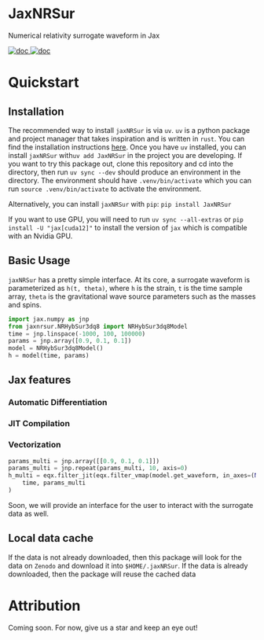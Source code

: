 # JaxNRSur
Numerical relativity surrogate waveform in Jax

<a href="https://jaxnrsur.readthedocs.io/en/latest/">
<img src="https://badgen.net/badge/Read/the doc/blue" alt="doc"/>
</a>
<a href="https://github.com/kazewong/JaxNRSur/blob/main/LICENSE">
<img src="https://badgen.net/badge/License/MIT/blue" alt="doc"/>
</a>

# Quickstart

## Installation

The recommended way to install `jaxNRSur` is via `uv`. `uv` is a python package and project manager that takes inspiration and is written in `rust`. You can find the installation instructions [here](https://docs.astral.sh/uv/getting-started/installation/).
Once you have `uv` installed, you can install `jaxNRSur` with`uv add JaxNRSur` in the project you are developing.
If you want to try this package out, clone this repository and cd into the directory, then run `uv sync --dev` should produce an environment in the directory. The environment should have `.venv/bin/activate` which you can run `source .venv/bin/activate` to activate the environment.

Alternatively, you can install `jaxNRSur` with `pip`: `pip install JaxNRSur`

If you want to use GPU, you will need to run `uv sync --all-extras` or `pip install -U "jax[cuda12]"` to install the version of `jax` which is compatible with an Nvidia GPU.

## Basic Usage
`jaxNRSur` has a pretty simple interface. At its core, a surrogate waveform is parameterized as `h(t, theta)`, where `h` is the strain, `t` is the time sample array, `theta` is the gravitational wave source parameters such as the masses and spins.


```python
import jax.numpy as jnp
from jaxnrsur.NRHybSur3dq8 import NRHybSur3dq8Model
time = jnp.linspace(-1000, 100, 100000)
params = jnp.array([0.9, 0.1, 0.1])
model = NRHybSur3dq8Model()
h = model(time, params)
```

## Jax features

### Automatic Differentiation

### JIT Compilation

### Vectorization

```python
params_multi = jnp.array([[0.9, 0.1, 0.1]])
params_multi = jnp.repeat(params_multi, 10, axis=0)
h_multi = eqx.filter_jit(eqx.filter_vmap(model.get_waveform, in_axes=(None, 0)))(
    time, params_multi
)
```

Soon, we will provide an interface for the user to interact with the surrogate data as well.

## Local data cache

If the data is not already downloaded, then this package will look for the data on `Zenodo` and download it into `$HOME/.jaxNRSur`.
If the data is already downloaded, then the package will reuse the cached data

<!-- # Benchmark

Add benchmarking results here. -->

# Attribution

Coming soon. For now, give us a star and keep an eye out!